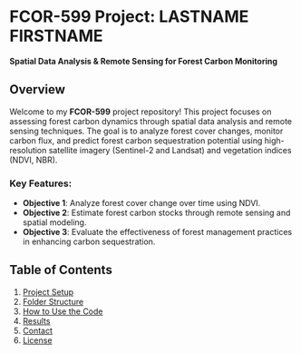 # FCOR-599 Project: **LASTNAME FIRSTNAME**  
**Spatial Data Analysis & Remote Sensing for Forest Carbon Monitoring**


## Overview

Welcome to my **FCOR-599** project repository! This project focuses on assessing forest carbon dynamics through spatial data analysis and remote sensing techniques. The goal is to analyze forest cover changes, monitor carbon flux, and predict forest carbon sequestration potential using high-resolution satellite imagery (Sentinel-2 and Landsat) and vegetation indices (NDVI, NBR).

### Key Features:
- **Objective 1**: Analyze forest cover change over time using NDVI.
- **Objective 2**: Estimate forest carbon stocks through remote sensing and spatial modeling.
- **Objective 3**: Evaluate the effectiveness of forest management practices in enhancing carbon sequestration.

## Table of Contents
1. [Project Setup](#project-setup)
2. [Folder Structure](#folder-structure)
3. [How to Use the Code](#how-to-use-the-code)
4. [Results](#results)
5. [Contact](#contact)
6. [License](#license)
